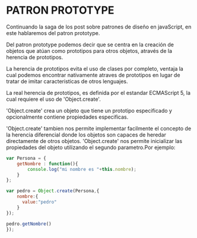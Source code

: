 PATRON PROTOTYPE 
===================
Continuando la saga de los post sobre patrones de diseño en javaScript, en este hablaremos del patron prototype.

Del patron prototype podemos decir que se centra en la creación de objetos que atúan como prototipos para otros objetos, através de la herencia de prototipos.

La herencia de prototipos evita el uso de clases por completo, ventaja la cual podemos encontrar nativamente atraves de prototipos en lugar de tratar de imitar caracteristicas de otros lenguajes.

La real herencia de prototipos, es definida por el estandar ECMAScript 5, la cual requiere el uso de 'Object.create'.

'Object.create' crea un objeto que tiene un prototipo especificado y opcionalmente contiene propiedades especificas.


'Object.create' tambien nos permite implementar facilmente el concepto de la herencia diferencial donde los objetos son capaces de heredar directamente de otros objetos.
'Object.create' nos permite inicializar las propiedades del objeto utilizando el segundo parametro.Por ejemplo:
```js
var Persona = {
	getNombre : function(){
		console.log("mi nombre es "+this.nombre);
	}
};

var pedro = Object.create(Persona,{
	nombre:{
      value:"pedro"
    }
});

pedro.getNombre()
});
```